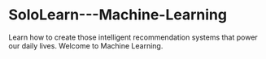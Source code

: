 # SoloLearn---Machine-Learning
Learn how to create those intelligent recommendation systems that power our daily lives. Welcome to Machine Learning.
